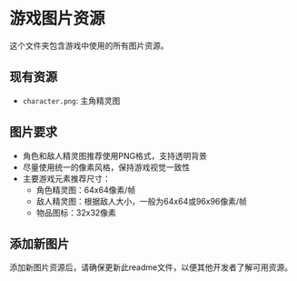 # 游戏图片资源

这个文件夹包含游戏中使用的所有图片资源。

## 现有资源

- `character.png`: 主角精灵图

## 图片要求

- 角色和敌人精灵图推荐使用PNG格式，支持透明背景
- 尽量使用统一的像素风格，保持游戏视觉一致性
- 主要游戏元素推荐尺寸：
  - 角色精灵图：64x64像素/帧
  - 敌人精灵图：根据敌人大小，一般为64x64或96x96像素/帧
  - 物品图标：32x32像素

## 添加新图片

添加新图片资源后，请确保更新此readme文件，以便其他开发者了解可用资源。